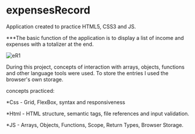 # expensesRecord

Application created to practice HTML5, CSS3 and JS.

***The basic function of the application is to display a list of income and expenses with a totalizer at the end.


![eR1](https://user-images.githubusercontent.com/59852529/162996418-4fe86618-9ab2-4532-977f-be603088b991.png)


During this project, concepts of interaction with arrays, objects, functions and other language tools were used. To store the entries
I used the browser's own storage.

concepts practiced:

*Css - Grid, FlexBox, syntax and responsiveness

*Html - HTML structure, semantic tags, file references and input validation.

*JS - Arrays, Objects, Functions, Scope, Return Types, Browser Storage.
